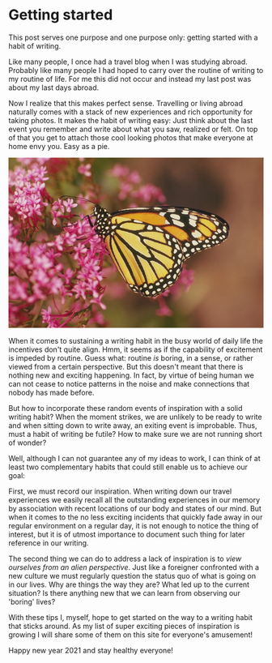 # Getting started

This post serves one purpose and one purpose only: getting started with a habit of writing.

Like many people, I once had a travel blog when I was studying abroad. Probably like many people I had hoped to carry over the routine of writing to my routine of life. For me this did not occur and instead my last post was about my last days abroad.

Now I realize that this makes perfect sense. Travelling or living abroad naturally comes with a stack of new experiences and rich opportunity for taking photos. It makes the habit of writing easy: Just think about the last event you remember and write about what you saw, realized or felt. On top of that you get to attach those cool looking photos that make everyone at home envy you. Easy as a pie.

![Image](monarch.png)

When it comes to sustaining a writing habit in the busy world of daily life the incentives don't quite align. Hmm, it seems as if the capability of excitement is impeded by routine. Guess what: routine _is_ boring, in a sense, or rather viewed from a certain perspective. But this doesn't meant that there is nothing new and exciting happening. In fact, by virtue of being human we can not cease to notice patterns in the noise and make connections that nobody has made before.

But how to incorporate these random events of inspiration with a solid writing habit? When the moment strikes, we are unlikely to be ready to write and when sitting down to write away, an exiting event is improbable. Thus, must a habit of writing be futile? How to make sure we are not running short of wonder?

Well, although I can not guarantee any of my ideas to work, I can think of at least two complementary habits that could still enable us to achieve our goal:

First, we must record our inspiration. 
When writing down our travel experiences we easily recall all the outstanding experiences in our memory by association with recent locations of our body and states of our mind. But when it comes to the no less exciting incidents that quickly fade away in our regular environment on a regular day, it is not enough to notice the thing of interest, but it is of utmost importance to document such thing for later reference in our writing.

The second thing we can do to address a lack of inspiration is to _view ourselves from an alien perspective_. Just like a foreigner confronted with a new culture we must regularly question the status quo of what is going on in our lives. Why are things the way they are? What led up to the current situation? Is there anything new that we can learn from observing our 'boring' lives?

With these tips I, myself, hope to get started on the way to a writing habit that sticks around.
As my list of super exciting pieces of inspiration is growing I will share some of them on this site for everyone's amusement!

Happy new year 2021 and stay healthy everyone!
